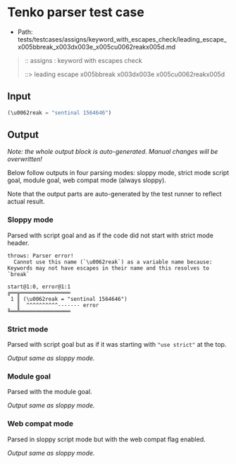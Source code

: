 # Tenko parser test case

- Path: tests/testcases/assigns/keyword_with_escapes_check/leading_escape_x005bbreak_x003dx003e_x005cu0062reakx005d.md

> :: assigns : keyword with escapes check
>
> ::> leading escape x005bbreak x003dx003e x005cu0062reakx005d

## Input

`````js
(\u0062reak = "sentinal 1564646")
`````

## Output

_Note: the whole output block is auto-generated. Manual changes will be overwritten!_

Below follow outputs in four parsing modes: sloppy mode, strict mode script goal, module goal, web compat mode (always sloppy).

Note that the output parts are auto-generated by the test runner to reflect actual result.

### Sloppy mode

Parsed with script goal and as if the code did not start with strict mode header.

`````
throws: Parser error!
  Cannot use this name (`\u0062reak`) as a variable name because: Keywords may not have escapes in their name and this resolves to `break`

start@1:0, error@1:1
╔══╦════════════════
 1 ║ (\u0062reak = "sentinal 1564646")
   ║  ^^^^^^^^^^------- error
╚══╩════════════════

`````

### Strict mode

Parsed with script goal but as if it was starting with `"use strict"` at the top.

_Output same as sloppy mode._

### Module goal

Parsed with the module goal.

_Output same as sloppy mode._

### Web compat mode

Parsed in sloppy script mode but with the web compat flag enabled.

_Output same as sloppy mode._
